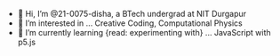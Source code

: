 - 👋 Hi, I’m @21-0075-disha, a BTech undergrad at NIT Durgapur
- 👀 I’m interested in ... Creative Coding, Computational Physics
- 🌱 I’m currently learning {read: experimenting with} ... JavaScript with p5.js

<!---
21-0075-disha/21-0075-disha is a ✨ special ✨ repository because its `README.md` (this file) appears on your GitHub profile.
You can click the Preview link to take a look at your changes.
--->
